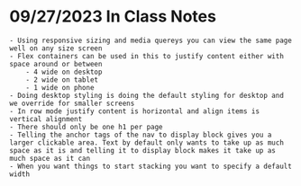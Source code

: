 # 09/27/2023 In Class Notes

    - Using responsive sizing and media quereys you can view the same page well on any size screen
    - Flex containers can be used in this to justify content either with space around or between 
        - 4 wide on desktop 
        - 2 wide on tablet 
        - 1 wide on phone
    - Doing desktop styling is doing the default styling for desktop and we override for smaller screens 
    - In row mode justify content is horizontal and align items is vertical alignment 
    - There should only be one h1 per page 
    - Telling the anchor tags of the nav to display block gives you a larger clickable area. Text by default only wants to take up as much space as it is and telling it to display block makes it take up as much space as it can 
    - When you want things to start stacking you want to specify a default width 